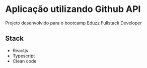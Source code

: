 # Aplicação utilizando Github API
Projeto desenvolvido para o bootcamp Eduzz Fullstack Developer

## Stack

- Reactjs
- Typescript
- Clean code